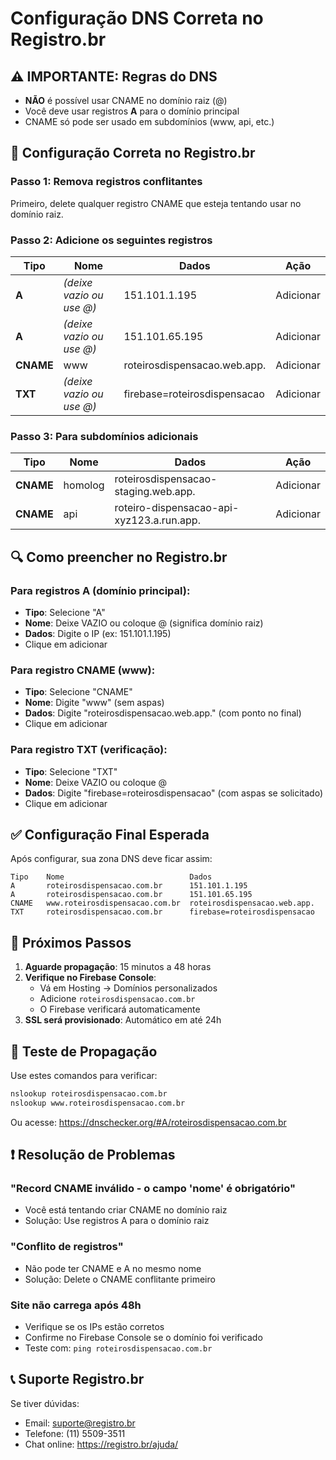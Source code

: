 # Configuração DNS Correta no Registro.br

## ⚠️ IMPORTANTE: Regras do DNS

- **NÃO** é possível usar CNAME no domínio raiz (@)
- Você deve usar registros **A** para o domínio principal
- CNAME só pode ser usado em subdomínios (www, api, etc.)

## 📝 Configuração Correta no Registro.br

### Passo 1: Remova registros conflitantes
Primeiro, delete qualquer registro CNAME que esteja tentando usar no domínio raiz.

### Passo 2: Adicione os seguintes registros

| Tipo | Nome | Dados | Ação |
|------|------|-------|------|
| **A** | *(deixe vazio ou use @)* | 151.101.1.195 | Adicionar |
| **A** | *(deixe vazio ou use @)* | 151.101.65.195 | Adicionar |
| **CNAME** | www | roteirosdispensacao.web.app. | Adicionar |
| **TXT** | *(deixe vazio ou use @)* | firebase=roteirosdispensacao | Adicionar |

### Passo 3: Para subdomínios adicionais

| Tipo | Nome | Dados | Ação |
|------|------|-------|------|
| **CNAME** | homolog | roteirosdispensacao-staging.web.app. | Adicionar |
| **CNAME** | api | roteiro-dispensacao-api-xyz123.a.run.app. | Adicionar |

## 🔍 Como preencher no Registro.br

### Para registros A (domínio principal):
- **Tipo**: Selecione "A"
- **Nome**: Deixe VAZIO ou coloque @ (significa domínio raiz)
- **Dados**: Digite o IP (ex: 151.101.1.195)
- Clique em adicionar

### Para registro CNAME (www):
- **Tipo**: Selecione "CNAME"
- **Nome**: Digite "www" (sem aspas)
- **Dados**: Digite "roteirosdispensacao.web.app." (com ponto no final)
- Clique em adicionar

### Para registro TXT (verificação):
- **Tipo**: Selecione "TXT"
- **Nome**: Deixe VAZIO ou coloque @
- **Dados**: Digite "firebase=roteirosdispensacao" (com aspas se solicitado)
- Clique em adicionar

## ✅ Configuração Final Esperada

Após configurar, sua zona DNS deve ficar assim:

```
Tipo    Nome                            Dados
A       roteirosdispensacao.com.br      151.101.1.195
A       roteirosdispensacao.com.br      151.101.65.195
CNAME   www.roteirosdispensacao.com.br  roteirosdispensacao.web.app.
TXT     roteirosdispensacao.com.br      firebase=roteirosdispensacao
```

## 🚀 Próximos Passos

1. **Aguarde propagação**: 15 minutos a 48 horas
2. **Verifique no Firebase Console**: 
   - Vá em Hosting → Domínios personalizados
   - Adicione `roteirosdispensacao.com.br`
   - O Firebase verificará automaticamente
3. **SSL será provisionado**: Automático em até 24h

## 🔧 Teste de Propagação

Use estes comandos para verificar:

```cmd
nslookup roteirosdispensacao.com.br
nslookup www.roteirosdispensacao.com.br
```

Ou acesse: https://dnschecker.org/#A/roteirosdispensacao.com.br

## ❗ Resolução de Problemas

### "Record CNAME inválido - o campo 'nome' é obrigatório"
- Você está tentando criar CNAME no domínio raiz
- Solução: Use registros A para o domínio raiz

### "Conflito de registros"
- Não pode ter CNAME e A no mesmo nome
- Solução: Delete o CNAME conflitante primeiro

### Site não carrega após 48h
- Verifique se os IPs estão corretos
- Confirme no Firebase Console se o domínio foi verificado
- Teste com: `ping roteirosdispensacao.com.br`

## 📞 Suporte Registro.br

Se tiver dúvidas:
- Email: suporte@registro.br
- Telefone: (11) 5509-3511
- Chat online: https://registro.br/ajuda/